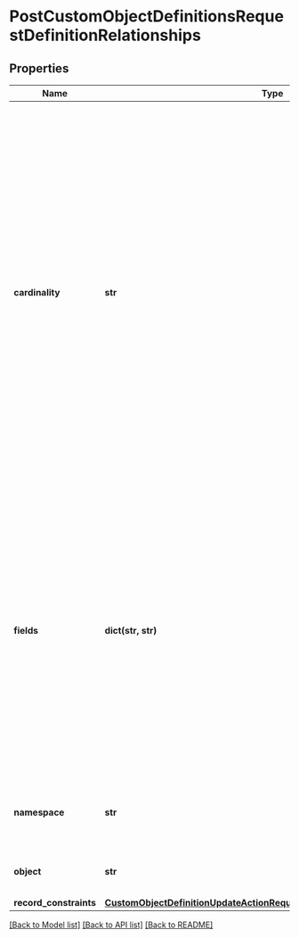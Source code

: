# PostCustomObjectDefinitionsRequestDefinitionRelationships

## Properties
Name | Type | Description | Notes
------------ | ------------- | ------------- | -------------
**cardinality** | **str** | The cardinality of the relationship from this object to another object.  Only the &#x60;manyToOne&#x60; cardinality can be used when creating relationships.  A relationship with &#x60;oneToMany&#x60; cardinality is created implicitly when a &#x60;manyToOne&#x60; relationship is created.  A custom object definition can have a maximum of 2 &#x60;manyToOne&#x60; relationships.  | [optional] 
**fields** | **dict(str, str)** | Field mappings in the form of &#x60;&lt;this-object-field-name&gt;&#x60;: &#x60;&lt;other-object-field-name&gt;&#x60;. Usually the &#x60;&lt;other-object-field-name&gt;&#x60; can only be the &#x60;Id&#x60; field of the related object. Two exceptions are Subscription Name and Rate Plan Charge Number as both of them are unique.  | 
**namespace** | **str** | The namespace where the related object is located | 
**object** | **str** | The API name of the related object | 
**record_constraints** | [**CustomObjectDefinitionUpdateActionRequestRelationshipRecordConstraints**](CustomObjectDefinitionUpdateActionRequestRelationshipRecordConstraints.md) |  | [optional] 

[[Back to Model list]](../README.md#documentation-for-models) [[Back to API list]](../README.md#documentation-for-api-endpoints) [[Back to README]](../README.md)


